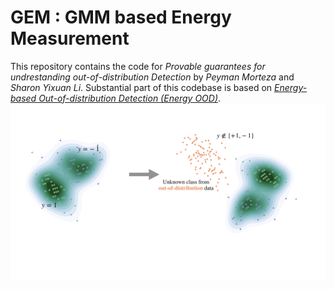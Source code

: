 # GEM : GMM based Energy Measurement

This repository contains the code for *Provable guarantees for undrestanding out-of-distribution Detection* by *Peyman Morteza* and *Sharon Yixuan Li*. Substantial part of this codebase is based on [*Energy-based Out-of-distribution Detection (Energy OOD)*](https://github.com/wetliu/energy_ood). 
<img src="teaser.pdf"
     alt="test"
     style="float: left; margin-right: 10px;" />

